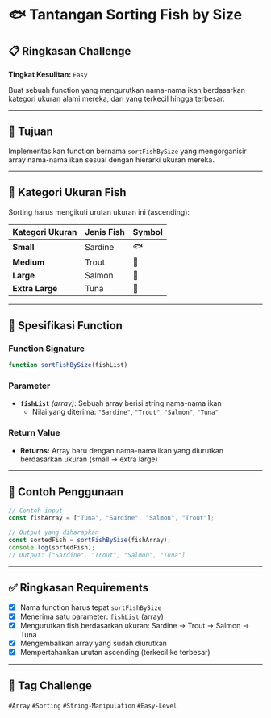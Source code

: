 # 🐟 Tantangan Sorting Fish by Size

## 📋 Ringkasan Challenge
**Tingkat Kesulitan:** `Easy`

Buat sebuah function yang mengurutkan nama-nama ikan berdasarkan kategori ukuran alami mereka, dari yang terkecil hingga terbesar.

---

## 🎯 Tujuan
Implementasikan function bernama `sortFishBySize` yang mengorganisir array nama-nama ikan sesuai dengan hierarki ukuran mereka.

---

## 📏 Kategori Ukuran Fish

Sorting harus mengikuti urutan ukuran ini (ascending):

| Kategori Ukuran | Jenis Fish | Symbol |
|-----------------|------------|---------|
| **Small** | Sardine | 🐟 |
| **Medium** | Trout | 🐠 |
| **Large** | Salmon | 🎣 |
| **Extra Large** | Tuna | 🐋 |

---

## 🔧 Spesifikasi Function

### Function Signature
```javascript
function sortFishBySize(fishList)
```

### Parameter
- **`fishList`** *(array)*: Sebuah array berisi string nama-nama ikan
  - Nilai yang diterima: `"Sardine"`, `"Trout"`, `"Salmon"`, `"Tuna"`

### Return Value
- **Returns:** Array baru dengan nama-nama ikan yang diurutkan berdasarkan ukuran (small → extra large)

---

## 📝 Contoh Penggunaan

```javascript
// Contoh input
const fishArray = ["Tuna", "Sardine", "Salmon", "Trout"];

// Output yang diharapkan
const sortedFish = sortFishBySize(fishArray);
console.log(sortedFish);
// Output: ["Sardine", "Trout", "Salmon", "Tuna"]
```

---

## ✅ Ringkasan Requirements

- [x] Nama function harus tepat `sortFishBySize`
- [x] Menerima satu parameter: `fishList` (array)
- [x] Mengurutkan fish berdasarkan ukuran: Sardine → Trout → Salmon → Tuna
- [x] Mengembalikan array yang sudah diurutkan
- [x] Mempertahankan urutan ascending (terkecil ke terbesar)

---

## 🎪 Tag Challenge
`#Array` `#Sorting` `#String-Manipulation` `#Easy-Level`
